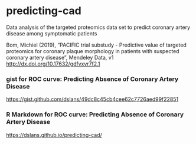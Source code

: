 # predicting-cad
Data analysis of the targeted proteomics data set to predict coronary artery disease among symptomatic patients

Bom, Michiel (2019), “PACIFIC trial substudy - Predictive value of targeted proteomics for coronary plaque morphology in patients with suspected coronary artery disease”, Mendeley Data, v1
http://dx.doi.org/10.17632/gdfvxvr7f2.1

### gist for ROC curve: Predicting Absence of Coronary Artery Disease
https://gist.github.com/dslans/49dc8c45cb4cee62c7726aed99f22851

### R Markdown for ROC curve: Predicting Absence of Coronary Artery Disease
https://dslans.github.io/predicting-cad/

